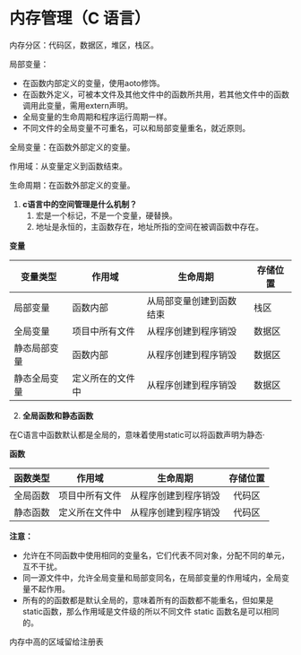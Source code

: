 # 内存管理（C 语言）

内存分区：代码区，数据区，堆区，栈区。

局部变量：

-   在函数内部定义的变量，使用aoto修饰。
-   在函数外定义，可被本文件及其他文件中的函数所共用，若其他文件中的函数调用此变量，需用extern声明。
-   全局变量的生命周期和程序运行周期一样。
-   不同文件的全局变量不可重名，可以和局部变量重名，就近原则。

全局变量：在函数外部定义的变量。&#x20;

作用域：从变量定义到函数结束。

生命周期：在函数外部定义的变量。

1.  **c语言中的空间管理是什么机制？**
	1. 宏是一个标记，不是一个变量，硬替换。
	2.  地址是永恒的，主函数存在，地址所指的空间在被调函数中存在。

**变量**

| 变量类型   | 作用域      | 生命周期         | 存储位置 |
| ------ | -------- | ------------ | ---- |
| 局部变量   | 函数内部     | 从局部变量创建到函数结束 | 栈区   |
| 全局变量   | 项目中所有文件  | 从程序创建到程序销毁   | 数据区  |
| 静态局部变量 | 函数内部     | 从程序创建到程序销毁   | 数据区  |
| 静态全局变量 | 定义所在的文件中 | 从程序创建到程序销毁   | 数据区  |

2. **全局函数和静态函数**

在C语言中函数默认都是全局的，意味着使用static可以将函数声明为静态·

**函数**

| 函数类型 |     作用域     |       生命周期       | 存储位置 |
| :------: | :------------: | :------------------: | :------: |
| 全局函数 | 项目中所有文件 | 从程序创建到程序销毁 |  代码区  |
| 静态函数 | 定义所在文件中 | 从程序创建到程序销毁 |  代码区  |

**注意：**

-   允许在不同函数中使用相同的变量名，它们代表不同对象，分配不同的单元，互不干扰。
-   同一源文件中，允许全局变量和局部变同名，在局部变量的作用域内，全局变量不起作用。
-   所有的的函数都是默认全局的，意味着所有的函数都不能重名，但如果是static函数，那么作用域是文件级的所以不同文件 static 函数名是可以相同的。

内存中高的区域留给注册表



